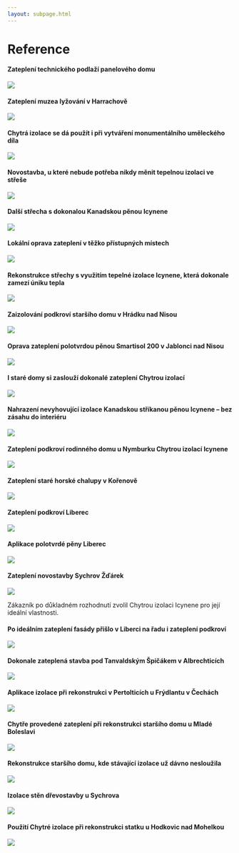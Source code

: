 ```yaml
---
layout: subpage.html
---
```


<!--<section class="reference"><div>-->

# Reference

<!--<div class="grid"><div class="col" gallery>-->

#### Zateplení technického podlaží panelového domu

<a href="/assets/reference/panelak1.jpg"><img src="/assets/reference/panelak.jpg"></a>
<a href="/assets/reference/panelak2.jpg" style="display:none;"><img></a>
<a href="/assets/reference/panelak3.jpg" style="display:none;"><img></a>
<a href="/assets/reference/panelak4.jpg" style="display:none;"><img></a>
<a href="/assets/reference/panelak5.jpg" style="display:none;"><img></a>
<a href="/assets/reference/panelak6.jpg" style="display:none;"><img></a>

<!--</div><div class="col" gallery>-->

#### Zateplení muzea lyžování v Harrachově

<a href="/assets/reference/muzeum1.jpg"><img src="/assets/reference/muzeum.jpg"></a>
<a href="/assets/reference/muzeum2.jpg" style="display:none;"><img></a>
<a href="/assets/reference/muzeum3.jpg" style="display:none;"><img></a>
<a href="/assets/reference/muzeum4.jpg" style="display:none;"><img></a>
<a href="/assets/reference/muzeum5.jpg" style="display:none;"><img></a>

<!--</div></div>-->
<!--<div class="grid"><div class="col" gallery>-->

#### Chytrá izolace se dá použít i při vytváření monumentálního uměleckého díla

<a href="/assets/reference/dilo1.jpg"><img src="/assets/reference/dilo.jpg"></a>
<a href="/assets/reference/dilo2.jpg" style="display:none;"><img></a>

<!--</div><div class="col" gallery>-->

#### Novostavba, u které nebude potřeba nikdy měnit tepelnou izolaci ve střeše

<a href="/assets/reference/novostavba1.jpg"><img src="/assets/reference/novostavba.jpg"></a>
<a href="/assets/reference/novostavba2.jpg" style="display:none;"><img></a>

<!--</div></div>-->
<!--<div class="grid"><div class="col" gallery>-->

#### Další střecha s dokonalou Kanadskou pěnou Icynene

<a href="/assets/reference/dalsi1.jpg"><img src="/assets/reference/dalsi.jpg"></a>
<a href="/assets/reference/dalsi2.jpg" style="display:none;"><img></a>

<!--</div><div class="col" gallery>-->

#### Lokální oprava zateplení v těžko přístupných místech

<a href="/assets/reference/oprava1.jpg"><img src="/assets/reference/oprava.jpg"></a>
<a href="/assets/reference/oprava2.jpg" style="display:none;"><img></a>
<a href="/assets/reference/oprava3.jpg" style="display:none;"><img></a>

<!--</div></div>-->
<!--<div class="grid"><div class="col" gallery>-->

#### Rekonstrukce střechy s využitím tepelné izolace Icynene, která dokonale zamezí úniku tepla

<a href="/assets/reference/strecha1.jpg"><img src="/assets/reference/strecha.jpg"></a>
<a href="/assets/reference/strecha2.jpg" style="display:none;"><img></a>
<a href="/assets/reference/strecha3.jpg" style="display:none;"><img></a>

<!--</div><div class="col" gallery>-->

#### Zaizolování podkroví staršího domu v Hrádku nad Nisou

<a href="/assets/reference/hradek1.jpg"><img src="/assets/reference/hradek.jpg"></a>
<a href="/assets/reference/hradek2.jpg" style="display:none;"><img></a>
<a href="/assets/reference/hradek3.jpg" style="display:none;"><img></a>
<a href="/assets/reference/hradek4.jpg" style="display:none;"><img></a>
<a href="/assets/reference/hradek5.jpg" style="display:none;"><img></a>

<!--</div></div>-->
<!--<div class="grid"><div class="col" gallery>-->

#### Oprava zateplení polotvrdou pěnou Smartisol 200 v Jablonci nad Nisou

<a href="/assets/reference/jablonec1.jpg"><img src="/assets/reference/jablonec.jpg"></a>
<a href="/assets/reference/jablonec2.jpg" style="display:none;"><img></a>
<a href="/assets/reference/jablonec3.jpg" style="display:none;"><img></a>

<!--</div><div class="col" gallery>-->

#### I staré domy si zaslouží dokonalé zateplení Chytrou izolací

<a href="/assets/reference/stary1.jpg"><img src="/assets/reference/stary.jpg"></a>
<a href="/assets/reference/stary2.jpg" style="display:none;"><img></a>
<a href="/assets/reference/stary3.jpg" style="display:none;"><img></a>

<!--</div></div>-->
<!--<div class="grid"><div class="col" gallery>-->

#### Nahrazení nevyhovující izolace Kanadskou stříkanou pěnou Icynene – bez zásahu do interiéru

<a href="/assets/reference/nahrazeni1.jpg"><img src="/assets/reference/nahrazeni.jpg"></a>
<a href="/assets/reference/nahrazeni2.jpg" style="display:none;"><img></a>

<!--</div><div class="col" gallery>-->

#### Zateplení podkroví rodinného domu u Nymburku Chytrou izolací Icynene

<a href="/assets/reference/nymburk1.jpg"><img src="/assets/reference/nymburk.jpg"></a>
<a href="/assets/reference/nymburk2.jpg" style="display:none;"><img></a>

<!--</div></div>-->
<!--<div class="grid"><div class="col" gallery>-->

#### Zateplení staré horské chalupy v Kořenově

<a href="/assets/reference/korenov1.jpg"><img src="/assets/reference/korenov.jpg"></a>
<a href="/assets/reference/korenov2.jpg" style="display:none;"><img></a>

<!--</div><div class="col" gallery>-->

#### Zateplení podkroví Liberec

<a href="/assets/reference/podkrovi1.jpg"><img src="/assets/reference/podkrovi.jpg"></a>
<a href="/assets/reference/podkrovi2.jpg" style="display:none;"><img></a>
<a href="/assets/reference/podkrovi3.jpg" style="display:none;"><img></a>
<a href="/assets/reference/podkrovi4.jpg" style="display:none;"><img></a>
<a href="/assets/reference/podkrovi5.jpg" style="display:none;"><img></a>
<a href="/assets/reference/podkrovi6.jpg" style="display:none;"><img></a>

<!--</div></div>-->
<!--<div class="grid"><div class="col" gallery>-->

#### Aplikace polotvrdé pěny Liberec

<a href="/assets/reference2/jednota1.jpg"><img src="/assets/reference2/jednota.jpg"></a>
<a href="/assets/reference2/jednota2.jpg" style="display:none;"><img></a>
<a href="/assets/reference2/jednota3.jpg" style="display:none;"><img></a>

<!--</div><div class="col" gallery>-->

#### Zateplení novostavby Sychrov Žďárek

<a href="/assets/reference2/sychrov1.jpg"><img src="/assets/reference2/sychrov.jpg"></a>
<a href="/assets/reference2/sychrov2.jpg" style="display:none;"><img></a>
<a href="/assets/reference2/sychrov3.jpg" style="display:none;"><img></a>
<a href="/assets/reference2/sychrov4.jpg" style="display:none;"><img></a>
<a href="/assets/reference2/sychrov5.jpg" style="display:none;"><img></a>

Zákazník po důkladném rozhodnutí zvolil Chytrou izolaci Icynene pro její ideální vlastnosti.

<!--</div></div>-->
<!--<div class="grid"><div class="col" gallery>-->

#### Po ideálním zateplení fasády přišlo v Liberci na řadu i zateplení podkroví

<a href="/assets/reference2/podkrovi1.jpg"><img src="/assets/reference2/podkrovi.jpg"></a>
<a href="/assets/reference2/podkrovi2.jpg" style="display:none;"><img></a>
<a href="/assets/reference2/podkrovi3.jpg" style="display:none;"><img></a>
<a href="/assets/reference2/podkrovi4.jpg" style="display:none;"><img></a>
<a href="/assets/reference2/podkrovi5.jpg" style="display:none;"><img></a>

<!--</div><div class="col" gallery>-->

#### Dokonale zateplená stavba pod Tanvaldským Špičákem v Albrechticích

<a href="/assets/reference2/spicak1.jpg"><img src="/assets/reference2/spicak.jpg"></a>
<a href="/assets/reference2/spicak2.jpg" style="display:none;"><img></a>
<a href="/assets/reference2/spicak3.jpg" style="display:none;"><img></a>
<a href="/assets/reference2/spicak4.jpg" style="display:none;"><img></a>

<!--</div></div>-->
<!--<div class="grid"><div class="col" gallery>-->

#### Aplikace izolace při rekonstrukci v Pertolticích u Frýdlantu v Čechách

<a href="/assets/reference2/pertoltice1.jpg"><img src="/assets/reference2/pertoltice.jpg"></a>
<a href="/assets/reference2/pertoltice2.jpg" style="display:none;"><img></a>
<a href="/assets/reference2/pertoltice3.jpg" style="display:none;"><img></a>

<!--</div><div class="col" gallery>-->

#### Chytře provedené zateplení při rekonstrukci staršího domu u Mladé Boleslavi

<a href="/assets/reference2/boleslav1.jpg"><img src="/assets/reference2/boleslav.jpg"></a>
<a href="/assets/reference2/boleslav2.jpg" style="display:none;"><img></a>
<a href="/assets/reference2/boleslav3.jpg" style="display:none;"><img></a>
<a href="/assets/reference2/boleslav4.jpg" style="display:none;"><img></a>

<!--</div></div>-->
<!--<div class="grid"><div class="col" gallery>-->

#### Rekonstrukce staršího domu, kde stávající izolace už dávno nesloužila

<a href="/assets/reference2/starsi1.jpg"><img src="/assets/reference2/starsi.jpg"></a>
<a href="/assets/reference2/starsi2.jpg" style="display:none;"><img></a>
<a href="/assets/reference2/starsi3.jpg" style="display:none;"><img></a>
<a href="/assets/reference2/starsi4.jpg" style="display:none;"><img></a>

<!--</div><div class="col" gallery>-->

#### Izolace stěn dřevostavby u Sychrova

<a href="/assets/reference2/drevostavba1.jpg"><img src="/assets/reference2/drevostavba.jpg"></a>
<a href="/assets/reference2/drevostavba2.jpg" style="display:none;"><img></a>
<a href="/assets/reference2/drevostavba3.jpg" style="display:none;"><img></a>
<a href="/assets/reference2/drevostavba4.jpg" style="display:none;"><img></a>
<a href="/assets/reference2/drevostavba5.jpg" style="display:none;"><img></a>
<a href="/assets/reference2/drevostavba6.jpg" style="display:none;"><img></a>

<!--</div></div>-->
<!--<div class="grid"><div class="col" gallery>-->

#### Použití Chytré izolace při rekonstrukci statku u Hodkovic nad Mohelkou

<a href="/assets/reference2/statek1.jpg"><img src="/assets/reference2/statek.jpg"></a>
<a href="/assets/reference2/statek2.jpg" style="display:none;"><img></a>
<a href="/assets/reference2/statek3.jpg" style="display:none;"><img></a>
<a href="/assets/reference2/statek4.jpg" style="display:none;"><img></a>
<a href="/assets/reference2/statek5.jpg" style="display:none;"><img></a>

<!--</div><div class="col" gallery>-->
<!--</div></div>-->

<!--</div></section>-->
